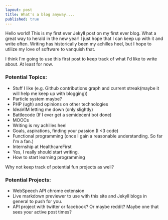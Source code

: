 ```yaml
---
layout: post
title: What's a blog anyway....
published: true
---
```


Hello world!  This is my first ever Jekyll post on my first ever blog.  What a great way to herald in the new year!  I just hope that I can keep up with it and write often.  Writing has historically been my achilles heel, but I hope to utilize my love of software to vanquish that.  

I think I'm going to use this first post to keep track of what I'd like to write about.  At least for now.



### Potential Topics:
* Stuff I like (e.g. Github contributions graph and current streak(maybe it will help me keep up with blogging))
* Particle system maybe?
* PHP (ugh) and opinions on other technologies
* IdeaVIM letting me down (only slightly)
* Battlecode (If I ever get a semidecent bot done)
* MOOCs
* Writing is my achilles heel
* Goals, aspirations, finding your passion (I <3 code)
* Functional programming (once I gain a reasonable understanding.  So far I'm a fan.)
* Internship at HealthcareFirst
* Yes, I really should start writing. 
* How to start learning programming 



Why not keep track of potential fun projects as well?

### Potential Projects:
* WebSpeech API chrome extension
* Live markdown previewer to use with this site and Jekyll blogs in general to push for you.
* API project with twitter or facebook?  Or maybe reddit?  Maybe one that sees your active post times?

